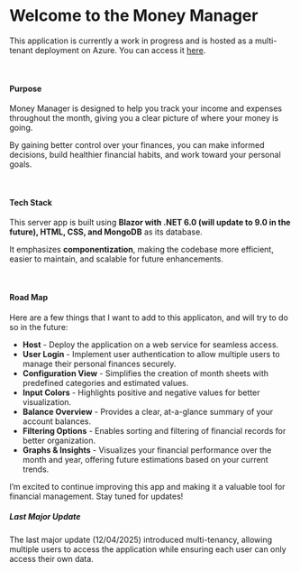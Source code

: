 <h1>Welcome to the Money Manager</h1>
<p>This application is currently a work in progress and is hosted as a multi-tenant deployment on Azure. You can access it <a href="https://moneymanager-e4hca9dcbgc6btck.germanywestcentral-01.azurewebsites.net/">here</a>.</p>  
<br />


<h4>Purpose</h4>
<p>Money Manager is designed to help you track your income and expenses throughout the month, giving you a clear picture of where your money is going.</p>
<p>By gaining better control over your finances, you can make informed decisions, build healthier financial habits, and work toward your personal goals.</p>
<br />

<h4>Tech Stack</h4>
<p>This server app is built using <strong>Blazor with .NET 6.0 (will update to 9.0 in the future), HTML, CSS, and MongoDB</strong> as its database.</p>
<p>It emphasizes <strong>componentization</strong>, making the codebase more efficient, easier to maintain, and scalable for future enhancements.</p>
<br />

<h4>Road Map</h4>
Here are a few things that I want to add to this applicaton, and will try to do so in the future:

<ul>
    <li><strong>Host</strong> - Deploy the application on a web service for seamless access.</li>
    <li><strong>User Login</strong> - Implement user authentication to allow multiple users to manage their personal finances securely.</li>
    <li><strong>Configuration View</strong> - Simplifies the creation of month sheets with predefined categories and estimated values.</li>
    <li><strong>Input Colors</strong> - Highlights positive and negative values for better visualization.</li>
    <li><strong>Balance Overview</strong> - Provides a clear, at-a-glance summary of your account balances.</li>
    <li><strong>Filtering Options</strong> - Enables sorting and filtering of financial records for better organization.</li>
    <li><strong>Graphs & Insights</strong> - Visualizes your financial performance over the month and year, offering future estimations based on your current trends.</li>
</ul>

<p>
    I’m excited to continue improving this app and making it a valuable tool for financial management.
    Stay tuned for updates!
</p>

<h5>Last Major Update</h5>
<p>The last major update (12/04/2025) introduced multi-tenancy, allowing multiple users to access the application while ensuring each user can only access their own data.</p>
